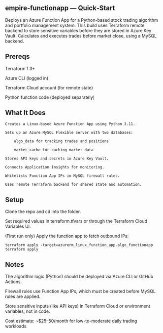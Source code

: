 ## empire-functionapp — Quick‑Start

Deploys an Azure Function App for a Python-based stock trading algorithm and portfolio management system. This build uses Terraform remote backend to store sensitive variables before they are stored in Azure Key Vault. Calculates and executes trades before market close, using a MySQL backend.


## Prereqs

Terraform 1.3+

Azure CLI (logged in)

Terraform Cloud account (for remote state)

Python function code (deployed separately)


## What It Does

    Creates a Linux-based Azure Function App using Python 3.11.

    Sets up an Azure MySQL Flexible Server with two databases:

        algo_data for tracking trades and positions

        market_cache for caching market data

    Stores API keys and secrets in Azure Key Vault.

    Connects Application Insights for monitoring.

    Whitelists Function App IPs in MySQL firewall rules.

    Uses remote Terraform backend for shared state and automation.


## Setup
Clone the repo and cd into the folder.

Set required values in terraform.tfvars or through the Terraform Cloud Variables UI.

(First run only) Apply the function app to fetch outbound IPs:

    terraform apply -target=azurerm_linux_function_app.algo_functionapp
    terraform apply


## Notes
The algorithm logic (Python) should be deployed via Azure CLI or GitHub Actions.

Firewall rules use Function App IPs, which must be created before MySQL rules are applied.

Store sensitive inputs (like API keys) in Terraform Cloud or environment variables, not in code.

Cost estimate: ~$25–50/month for low-to-moderate daily trading workloads.

